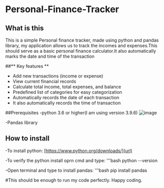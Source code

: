 # Personal-Finance-Tracker
## What is this
This is a simple Personal finance tracker, made using python and pandas library, my application allows us to track the incomes and expenses.This should serve as a basic personal finance calculator.It also automatically marks the date and time of the transaction 

##** Key features **
- Add new transactions (income or expense)
- View current financial records
- Calculate total income, total expenses, and balance
- Predefined list of categories for easy categorization
- Automatically records the date of each transaction
- It also automatically records the time of transaction

##Prerequisites
-python 3.6 or higher(I am using version 3.9.6)
![image](https://github.com/user-attachments/assets/b8f5e90f-eb05-48c7-a30e-4f5274341083)

-Pandas library

## How to install
-To install python: 
[https://www.python.org/downloads/](url)

-To verify the python install oprn cmd and type:
'''bash
python --version

-Open terminal and type to install pandas: 
'''bash
pip install pandas


#This should be enough to run my code perfectly.
Happy coding.
